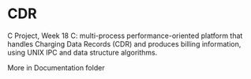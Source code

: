 # CDR
C Project, Week 18
C:  multi-process performance-oriented platform that handles Charging Data Records (CDR) and produces billing information, 
using UNIX IPC and data structure algorithms.


More in Documentation folder
